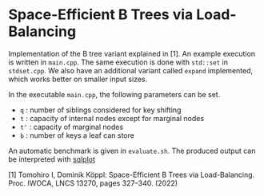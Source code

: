 # Space-Efficient B Trees via Load-Balancing

Implementation of the B tree variant explained in [1].
An example execution is written in `main.cpp`. The same execution is done with `std::set` in `stdset.cpp`.
We also have an additional variant called `expand` implemented, which works better on smaller input sizes.

In the executable `main.cpp`, the following parameters can be set.

- `q` : number of siblings considered for key shifting
- `t` : capacity of internal nodes except for marginal nodes
- `t'` : capacity of marginal nodes
- `b` : number of keys a leaf can store

An automatic benchmark is given in `evaluate.sh`.
The produced output can be interpreted with [sqlplot](https://github.com/koeppl/sqlplot)



[1] Tomohiro I, Dominik Köppl:
Space-Efficient B Trees via Load-Balancing.  Proc. IWOCA, LNCS 13270, pages 327–340. (2022)
